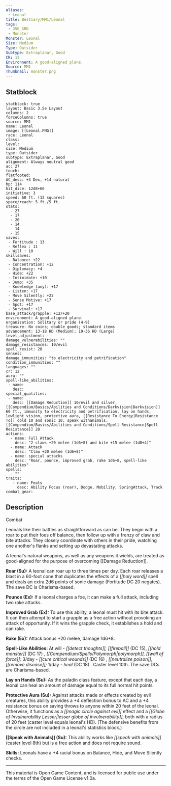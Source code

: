 ```yaml
---
aliases:
 - Leonal
title: Bestiary/MM1/Leonal
tags: 
 - 35E_SRD
 - Monster
Monster: Leonal
Size: Medium
Type: Outsider
Subtype: Extraplanar, Good
CR: 12
Environnent: A good-aligned plane.
Source: MM1
Thumbnail: monster.png
---
```


## Statblock

```statblock
statblock: true
layout: Basic 3.5e Layout
columns: 2
forceColumns: true
source: MM1 
name: Leonal
image: [[Leonal.PNG]]
race: Leonal
class: 
level: 
size: Medium
type: Outsider
subtype: Extraplanar, Good
alignment: Always neutral good
ac: 27
touch: 
flatfooted: 
AC_desc: +3 Dex, +14 natural
hp: 114
hit_dice: 12d8+60
initiative: 3
speed: 60 ft. (12 squares)
space/reach: 5 ft./5 ft.
stats:
  - 27
  - 17
  - 20
  - 14
  - 14
  - 15
saves:
 - Fortitude : 13
 - Reflex : 11
 - Will : 10
skillsaves:
 - Balance: +22
 - Concentration: +12
 - Diplomacy: +4
 - Hide: +22
 - Intimidate: +10
 - Jump: +35
 - Knowledge (any): +17
 - Listen: +17
 - Move Silently: +22
 - Sense Motive: +17
 - Spot: +17
 - Survival: +17
base_attack/grapple: +12/+20
environment: A good-aligned plane.
organization: Solitary or pride (4-9)
treasure: No coins; double goods; standard items
advancement: 13-18 HD (Medium); 19-36 HD (Large)
level_adjustment: -
damage_vulnerabilities: ""
damage_resistances: 10/evil
spell_resist: 28
senses: 
damage_immunities: "to electricity and petrification"
condition_immunities: ""
languages: ""
cr: 12
aura: ""
spell-like_abilities:
 - name: 
   desc: 
special_qualities:
 - name:
   desc: [[Damage Reduction]] 10/evil and silver, [[Compendium/Basics/Abilities and Conditions/Darkvision|Darkvision]] 60 ft., immunity to electricity and petrification, lay on hands, lowlight vision, protective aura, [[Resistance To Energy|Resistance To]] cold 10 and sonic 10, speak withanimals, [[Compendium/Basics/Abilities and Conditions/Spell Resistance|Spell Resistance]] 28
actions:
  - name: Full Attack
    desc: "2 claws +20 melee (1d6+8) and bite +15 melee (1d8+4)"
  - name: Attack
    desc: "Claw +20 melee (1d6+8)"
  - name: special attacks
    desc: "Roar, pounce, improved grab, rake 1d6+8, spell-like abilities"
spells:
  - ""
traits:
   - name: Feats
     desc: Ability Focus (roar), Dodge, Mobility, SpringAttack, Track
combat_gear:  
```

## Description



Combat

Leonals like their battles as straightforward as can be. They begin with a roar to put their foes off balance, then follow up with a frenzy of claw and bite attacks. They closely coordinate with others in their pride, watching one another's flanks and setting up devastating attacks.

A leonal's natural weapons, as well as any weapons it wields, are treated as good-aligned for the purpose of overcoming [[Damage Reduction]].


**Roar (Su):** A leonal can roar up to three times per day. Each roar releases a blast in a 60-foot cone that duplicates the effects of a *[[holy word]]* spell and deals an extra 2d6 points of sonic damage (Fortitude DC 20 negates). The save DC is Charisma-based.


**Pounce (Ex):** If a leonal charges a foe, it can make a full attack, including two rake attacks.


**Improved Grab (Ex):** To use this ability, a leonal must hit with its bite attack. It can then attempt to start a grapple as a free action without provoking an attack of opportunity. If it wins the grapple check, it establishes a hold and can rake.


**Rake (Ex):** Attack bonus +20 melee, damage 1d6+8.


**Spell-Like Abilities:** At will - *[[detect thoughts]], [[fireball]]* (DC 15), *[[hold monster]]* (DC 17) *, [[Compendium/Spells/Polymorph|polymorph]], [[wall of force]];* 3/day - *[[cure critical wounds]]* (DC 16) *, [[neutralize poison]], [[remove disease]];* 1/day - *heal* (DC 18) *.* Caster level 10th. The save DCs are Charisma-based.


**Lay on Hands (Su):** As the paladin class feature, except that each day, a leonal can heal an amount of damage equal to its full normal hit points.


**Protective Aura (Su):** Against attacks made or effects created by evil creatures, this ability provides a +4 deflection bonus to AC and a +4 resistance bonus on saving throws to anyone within 20 feet of the leonal. Otherwise, it functions as a *[[magic circle against evil]]* effect and a *[[Globe of Invulnerability Lesser|lesser globe of invulnerability]],* both with a radius of 20 feet (caster level equals leonal's HD). (The defensive benefits from the circle are not included in a leonal's statistics block.)


**[[Speak with Animals]] (Su):** This ability works like *[[speak with animals]]* (caster level 8th) but is a free action and does not require sound.


**Skills:** Leonals have a +4 racial bonus on Balance, Hide, and Move Silently checks.

---

This material is Open Game Content, and is licensed for public use under the terms of the Open Game License v1.0a.
